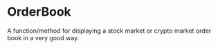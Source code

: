 # OrderBook
A function/method for displaying a stock market or crypto market order book in a very good way.
